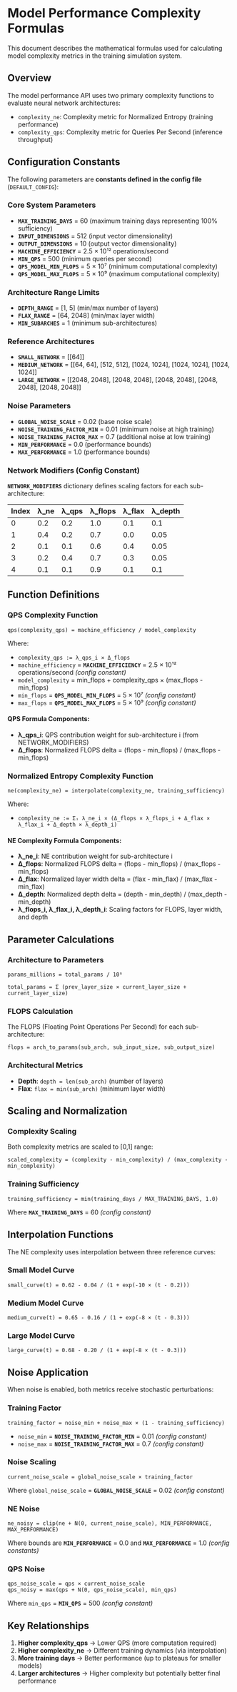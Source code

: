 # Model Performance Complexity Formulas

This document describes the mathematical formulas used for calculating model complexity metrics in the training simulation system.

## Overview

The model performance API uses two primary complexity functions to evaluate neural network architectures:
- `complexity_ne`: Complexity metric for Normalized Entropy (training performance)
- `complexity_qps`: Complexity metric for Queries Per Second (inference throughput)

## Configuration Constants

The following parameters are **constants defined in the config file** (`DEFAULT_CONFIG`):

### Core System Parameters
- **`MAX_TRAINING_DAYS`** = 60 (maximum training days representing 100% sufficiency)
- **`INPUT_DIMENSIONS`** = 512 (input vector dimensionality)
- **`OUTPUT_DIMENSIONS`** = 10 (output vector dimensionality)
- **`MACHINE_EFFICIENCY`** = 2.5 × 10¹² operations/second
- **`MIN_QPS`** = 500 (minimum queries per second)
- **`QPS_MODEL_MIN_FLOPS`** = 5 × 10⁷ (minimum computational complexity)
- **`QPS_MODEL_MAX_FLOPS`** = 5 × 10⁹ (maximum computational complexity)

### Architecture Range Limits
- **`DEPTH_RANGE`** = [1, 5] (min/max number of layers)
- **`FLAX_RANGE`** = [64, 2048] (min/max layer width)
- **`MIN_SUBARCHES`** = 1 (minimum sub-architectures)

### Reference Architectures
- **`SMALL_NETWORK`** = [[64]]
- **`MEDIUM_NETWORK`** = [[64, 64], [512, 512], [1024, 1024], [1024, 1024], [1024, 1024]]
- **`LARGE_NETWORK`** = [[2048, 2048], [2048, 2048], [2048, 2048], [2048, 2048], [2048, 2048]]

### Noise Parameters
- **`GLOBAL_NOISE_SCALE`** = 0.02 (base noise scale)
- **`NOISE_TRAINING_FACTOR_MIN`** = 0.01 (minimum noise at high training)
- **`NOISE_TRAINING_FACTOR_MAX`** = 0.7 (additional noise at low training)
- **`MIN_PERFORMANCE`** = 0.0 (performance bounds)
- **`MAX_PERFORMANCE`** = 1.0 (performance bounds)

### Network Modifiers (Config Constant)
**`NETWORK_MODIFIERS`** dictionary defines scaling factors for each sub-architecture:

| Index | λ_ne | λ_qps | λ_flops | λ_flax | λ_depth |
|-------|------|-------|---------|--------|---------|
| 0     | 0.2  | 0.2   | 1.0     | 0.1    | 0.1     |
| 1     | 0.4  | 0.2   | 0.7     | 0.0    | 0.05    |
| 2     | 0.1  | 0.1   | 0.6     | 0.4    | 0.05    |
| 3     | 0.2  | 0.4   | 0.7     | 0.3    | 0.05    |
| 4     | 0.1  | 0.1   | 0.9     | 0.1    | 0.1     |

## Function Definitions

### QPS Complexity Function

```
qps(complexity_qps) = machine_efficiency / model_complexity
```

Where:
- `complexity_qps := λ_qps_i × Δ_flops`
- `machine_efficiency` = **`MACHINE_EFFICIENCY`** = 2.5 × 10¹² operations/second *(config constant)*
- `model_complexity` = min_flops + complexity_qps × (max_flops - min_flops)
- `min_flops` = **`QPS_MODEL_MIN_FLOPS`** = 5 × 10⁷ *(config constant)*
- `max_flops` = **`QPS_MODEL_MAX_FLOPS`** = 5 × 10⁹ *(config constant)*

#### QPS Formula Components:
- **λ_qps_i**: QPS contribution weight for sub-architecture i (from NETWORK_MODIFIERS)
- **Δ_flops**: Normalized FLOPS delta = (flops - min_flops) / (max_flops - min_flops)

### Normalized Entropy Complexity Function

```
ne(complexity_ne) = interpolate(complexity_ne, training_sufficiency)
```

Where:
- `complexity_ne := Σᵢ λ_ne_i × (Δ_flops × λ_flops_i + Δ_flax × λ_flax_i + Δ_depth × λ_depth_i)`

#### NE Complexity Formula Components:
- **λ_ne_i**: NE contribution weight for sub-architecture i
- **Δ_flops**: Normalized FLOPS delta = (flops - min_flops) / (max_flops - min_flops)
- **Δ_flax**: Normalized layer width delta = (flax - min_flax) / (max_flax - min_flax)
- **Δ_depth**: Normalized depth delta = (depth - min_depth) / (max_depth - min_depth)
- **λ_flops_i, λ_flax_i, λ_depth_i**: Scaling factors for FLOPS, layer width, and depth

## Parameter Calculations

### Architecture to Parameters
```
params_millions = total_params / 10⁶

total_params = Σ (prev_layer_size × current_layer_size + current_layer_size)
```

### FLOPS Calculation
The FLOPS (Floating Point Operations Per Second) for each sub-architecture:
```
flops = arch_to_params(sub_arch, sub_input_size, sub_output_size)
```

### Architectural Metrics
- **Depth**: `depth = len(sub_arch)` (number of layers)
- **Flax**: `flax = min(sub_arch)` (minimum layer width)

## Scaling and Normalization

### Complexity Scaling
Both complexity metrics are scaled to [0,1] range:
```
scaled_complexity = (complexity - min_complexity) / (max_complexity - min_complexity)
```

### Training Sufficiency
```
training_sufficiency = min(training_days / MAX_TRAINING_DAYS, 1.0)
```
Where **`MAX_TRAINING_DAYS`** = 60 *(config constant)*

## Interpolation Functions

The NE complexity uses interpolation between three reference curves:

### Small Model Curve
```
small_curve(t) = 0.62 - 0.04 / (1 + exp(-10 × (t - 0.2)))
```


### Medium Model Curve
```
medium_curve(t) = 0.65 - 0.16 / (1 + exp(-8 × (t - 0.3)))
```


### Large Model Curve
```
large_curve(t) = 0.68 - 0.20 / (1 + exp(-8 × (t - 0.3)))
```



## Noise Application

When noise is enabled, both metrics receive stochastic perturbations:

### Training Factor
```
training_factor = noise_min + noise_max × (1 - training_sufficiency)
```
- `noise_min` = **`NOISE_TRAINING_FACTOR_MIN`** = 0.01 *(config constant)*
- `noise_max` = **`NOISE_TRAINING_FACTOR_MAX`** = 0.7 *(config constant)*

### Noise Scaling
```
current_noise_scale = global_noise_scale × training_factor
```
Where `global_noise_scale` = **`GLOBAL_NOISE_SCALE`** = 0.02 *(config constant)*

### NE Noise
```
ne_noisy = clip(ne + N(0, current_noise_scale), MIN_PERFORMANCE, MAX_PERFORMANCE)
```
Where bounds are **`MIN_PERFORMANCE`** = 0.0 and **`MAX_PERFORMANCE`** = 1.0 *(config constants)*

### QPS Noise
```
qps_noise_scale = qps × current_noise_scale
qps_noisy = max(qps + N(0, qps_noise_scale), min_qps)
```
Where `min_qps` = **`MIN_QPS`** = 500 *(config constant)*


## Key Relationships

1. **Higher complexity_qps** → Lower QPS (more computation required)
2. **Higher complexity_ne** → Different training dynamics (via interpolation)
3. **More training days** → Better performance (up to plateaus for smaller models)
4. **Larger architectures** → Higher complexity but potentially better final performance
